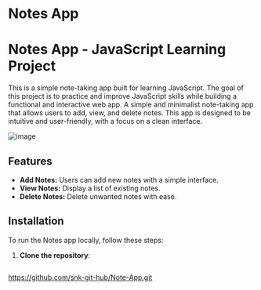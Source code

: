 # Notes App
# Notes App - JavaScript Learning Project

This is a simple note-taking app built for learning JavaScript. The goal of this project is to practice and improve JavaScript skills while building a functional and interactive web app.
A simple and minimalist note-taking app that allows users to add, view, and delete notes. This app is designed to be intuitive and user-friendly, with a focus on a clean interface.

![image](https://github.com/user-attachments/assets/2d95d7a7-2f7b-4b40-b26c-b4815d9b081a)

## Features

- **Add Notes:** Users can add new notes with a simple interface.
- **View Notes:** Display a list of existing notes.
- **Delete Notes:** Delete unwanted notes with ease.

## Installation

To run the Notes app locally, follow these steps:

1. **Clone the repository**:
   ```bash
https://github.com/snk-git-hub/Note-App.git
